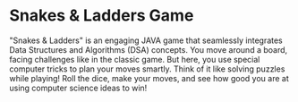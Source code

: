 # Snakes & Ladders Game

"Snakes & Ladders" is an engaging JAVA game that seamlessly integrates Data Structures and Algorithms (DSA) concepts. You move around a board, facing challenges like in the classic game. But here, you use special computer tricks to plan your moves smartly. Think of it like solving puzzles while playing! Roll the dice, make your moves, and see how good you are at using computer science ideas to win!
